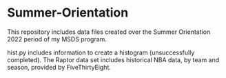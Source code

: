 # Summer-Orientation

This repository includes data files created over the Summer Orientation 2022 period of my MSDS program.

hist.py includes information to create a histogram (unsuccessfully completed).
The Raptor data set includes historical NBA data, by team and season, provided by FiveThirtyEight.
